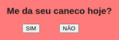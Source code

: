 <!DOCTYPE html>
<!-- 
Código escrito por STHARLEN para sacanear amigos
pix para ajudar hehe
Este arquivo já esta pronto e você pode mandar para quem quiser
-->
<html lang="en">

<head>
    <meta charset="UTF-8">
    <meta http-equiv="X-UA-Compatible" content="IE=edge">
    <meta name="viewport" content="width=device-width, initial-scale=1.0">
    <title>Me da seu caneco?</title>
</head>

<body>
    <div id="conteudo">
        <h2>Me da seu caneco hoje?</h2>
        <div style="margin: auto;width: 170px;">
            <button style="position: fixed;display: block;" class="btn" onclick="sim()">SIM</button>
            <button class="btn" onclick="desvia(this)" onmouseover="desvia(this)" style="position: absolute;">NÃO</button>
        </div>
    </div>
</body>
<style>
    #conteudo {
        background: #ff7a7a;
        width: 100%;
        height: 100%;
        position: fixed;
        top: 0;
        left: 0;
        padding: 10px;
        text-align: center;
        font-family: sans-serif;
    }

    .btn {
        background: black;
        color: white;
        border: none;
        padding: 10px;
        width: 80px;
        border-radius: 5px;
    }
</style>

<script>
    function sim() {
        alert("Você aceitou me dar seu caneco, a burracha vai comer! :)");
        // redireciona para um URL após clicar no SIM
        location.href = "https://music.youtube.com/watch?v=izGwDsrQ1eQ";
    }

    function desvia(btn) {
        // btn declarado na função
        btn.style.position = 'absolute';
        btn.style.bottom = geraPosicao(10, 90);
        btn.style.left = geraPosicao(10, 90);
        console.log('opa, desviei...');
    }

    function geraPosicao(min, max) {
        return (Math.random() * (max - min) + min) + "%";
    }

    /* Apague se quiser, isso apenas escreve MTHS1901 e o link para o tutorial no console */
    const o = "MTHS1901", e = 90, l = "bold"; console.log(`%c${o}`, "font-size: 90px; font-weight: bold; background: linear-gradient(90deg, red, yellow);"), console.log("Tutorial: https://www.youtube.com/watch?v=zxxB9SFh9p4");

</script>

</html>
